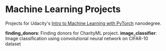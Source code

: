 # Machine Learning Projects
Projects for Udacity's [Intro to Machine Learning with PyTorch](https://www.udacity.com/course/intro-to-machine-learning-nanodegree--nd229) nanodegree.

**finding_donors**: Finding donors for CharityML project.
**image_classifier**: Image classification using convolutional neural network on CIFAR-10 dataset
